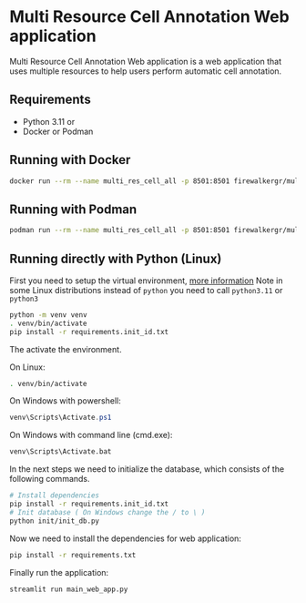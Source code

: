 # Multi Resource Cell Annotation Web application

Multi Resource Cell Annotation Web application is a web application that 
uses multiple resources to help users perform automatic cell annotation.


## Requirements 

- Python 3.11
or
- Docker or Podman

## Running with Docker

```sh
docker run --rm --name multi_res_cell_all -p 8501:8501 firewalkergr/mult_res_cell_ann:latest
```

## Running with Podman

```sh
podman run --rm --name multi_res_cell_all -p 8501:8501 firewalkergr/mult_res_cell_ann:latest
```

## Running directly with Python (Linux)

First you need to setup the virtual environment, [more information](https://docs.python.org/3/library/venv.html)
Note in some Linux distributions instead of `python` you need to call `python3.11` or `python3`

```sh
python -m venv venv
. venv/bin/activate
pip install -r requirements.init_id.txt
```
The activate the environment. 

On Linux:

```sh
. venv/bin/activate
```

On Windows with powershell:

```powershell
venv\Scripts\Activate.ps1
```

On Windows with command line (cmd.exe):

```cmd
venv\Scripts\Activate.bat
```

In the next steps we need to initialize the database, which consists of the following commands.

```sh
# Install dependencies
pip install -r requirements.init_id.txt
# Init database ( On Windows change the / to \ )
python init/init_db.py
```

Now we need to install the dependencies for web application:

```sh
pip install -r requirements.txt
```

Finally run the application:

```sh
streamlit run main_web_app.py
```



